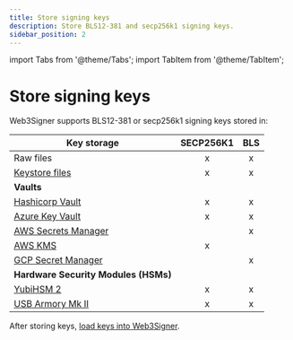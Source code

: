 ```yaml
---
title: Store signing keys
description: Store BLS12-381 and secp256k1 signing keys.
sidebar_position: 2
---
```

import Tabs from '@theme/Tabs';
import TabItem from '@theme/TabItem';

# Store signing keys

Web3Signer supports BLS12-381 or secp256k1 signing keys stored in:

| Key storage                          | SECP256K1 | BLS |
|--------------------------------------|:---------:|:---:|
| Raw files                            |     x     |  x  |
| [Keystore files]                     |     x     |  x  | 
| **Vaults**                           |
| [Hashicorp Vault]                    |     x     |  x  | 
| [Azure Key Vault]                    |     x     |  x  | 
| [AWS Secrets Manager]                |           |  x  | 
| [AWS KMS]                            |     x     |     | 
| [GCP Secret Manager]                 |           |  x  |
| **Hardware Security Modules (HSMs)** |           |     |
| [YubiHSM 2]                          |     x     |  x  |
| [USB Armory Mk II]                   |     x     |  x  |

After storing keys, [load keys into Web3Signer](../load-keys.md).

<!-- links -->

[Keystore files]: https://github.com/ethereum/EIPs/blob/master/EIPS/eip-2335.md
[HashiCorp Vault]: vaults/hashicorp.md
[Azure Key Vault]: vaults/azure.md
[AWS Secrets Manager]: vaults/aws/secrets-manager-consensus-layer.md
[AWS KMS]: vaults/aws/kms-execution-layer.md
[GCP Secret Manager]: vaults/gcp.md
[YubiHSM 2]: hsm/yubihsm2.md
[USB Armory Mk II]: hsm/usb-armory.md


